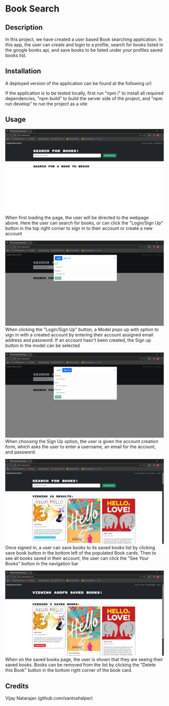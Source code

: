# Book Search

## Description

In this project, we have created a user based Book searching application. In this app, the user can create and login to a profile, search for books listed in the google books api, and save books to be listed under your profiles saved books list.

## Installation

A deployed version of the application can be found at the following url:

If the application is to be tested locally, first run "npm i" to install all required dependencies, "npm build" to build the server side of the project, and "npm run develop" to run the project as a vite

## Usage

![0](assets/0.PNG)
When first loading the page, the user will be directed to the webpage above. Here the user can search for books, or can click the "Login/Sign Up" button in the top right corner to sign in to their account or create a new account

![1](assets/1.PNG)
When clicking the "Login/Sign Up" button, a Model pops up with option to sign in with a created account by entering their account assigned email address and password. If an account hasn't been created, the Sign up button in the model can be selected

![2](assets/2.PNG)
When choosing the Sign Up option, the user is given the account creation form, which asks the user to enter a username, an email for the account, and password.

![3](assets/3.PNG)
Once signed in, a user can save books to its saved books list by clicking save book button in the bottom left of the populated Book cards. Then to see all books saved in their account, the user can click the "See Your Books" button in the navigation bar

![4](assets/4.PNG)
When on the saved books page, the user is shown that they are seeing their saved books. Books can be removed from the list by clicking the "Delete this Book" button in the bottom right corner of the book card.


## Credits

Vijay Natarajan (github.com/santoshalper)